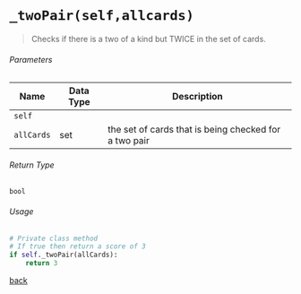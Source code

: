 <!-- Method Name -->

# <code>_twoPair(self,allcards)</code>

<!-- Method Description -->
> Checks if there is a two of a kind but TWICE in the set of cards.

<!-- Parameters -->
###### Parameters
| Name       | Data Type | Description                                        |
| ---------- | --------- | -------------------------------------------------- |
| `self`     |           |                                                    |
| `allCards` | set       | the set of cards that is being checked for a two pair |

<!-- Return Type -->
###### Return Type
`bool`

<!-- Method Example -->
###### Usage
```python
# Private class method
# If true then return a score of 3
if self._twoPair(allCards):
    return 3
```
<!-- Back to className.md -->
<!-- The path in this link will be the one that is used for the component -->
[back](../HandScorer.md)